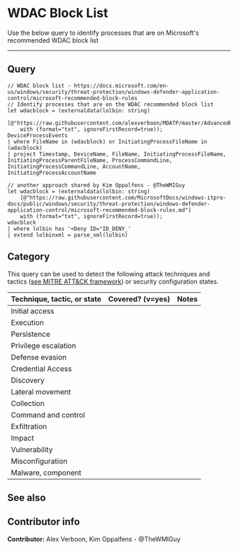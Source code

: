 # WDAC Block List

Use the below query to identify processes that are on Microsoft's recommended WDAC block list

---

## Query

```Kusto
// WDAC block list - https://docs.microsoft.com/en-us/windows/security/threat-protection/windows-defender-application-control/microsoft-recommended-block-rules
// Identify processes that are on the WDAC recommended block list
let wdacblock = (externaldata(lolbin: string)
    [@"https://raw.githubusercontent.com/alexverboon/MDATP/master/AdvancedHunting/Externaldata/wdacblockrules.txt"] 
    with (format="txt", ignoreFirstRecord=true));
DeviceProcessEvents 
| where FileName in (wdacblock) or InitiatingProcessFileName in (wdacblock)
| project Timestamp, DeviceName, FileName, InitiatingProcessFileName, InitiatingProcessParentFileName, ProcessCommandLine, InitiatingProcessCommandLine, AccountName, InitiatingProcessAccountName
```

```kql
// another approach shared by Kim Oppalfens - @TheWMIGuy
let wdacblock = (externaldata(lolbin: string)
    [@"https://raw.githubusercontent.com/MicrosoftDocs/windows-itpro-docs/public/windows/security/threat-protection/windows-defender-application-control/microsoft-recommended-block-rules.md"] 
    with (format="txt", ignoreFirstRecord=true));
wdacblock
| where lolbin has '<Deny ID="ID_DENY_'
| extend lolbinxml = parse_xml(lolbin)
```


## Category

This query can be used to detect the following attack techniques and tactics ([see MITRE ATT&CK framework](https://attack.mitre.org/)) or security configuration states.

| Technique, tactic, or state | Covered? (v=yes) | Notes |
|-|-|-|
| Initial access |  |  |
| Execution |  |  |
| Persistence |  |  |
| Privilege escalation | |  |
| Defense evasion |  |  |
| Credential Access |  |  |
| Discovery |  |  |
| Lateral movement |  |  |
| Collection |  |  |
| Command and control |  |  |
| Exfiltration |  |  |
| Impact |  |  |
| Vulnerability |  |  |
| Misconfiguration |  |  |
| Malware, component |  |  |

## See also

## Contributor info

**Contributor:** Alex Verboon, Kim Oppalfens - @TheWMIGuy